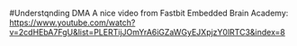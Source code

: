 #Understqnding DMA
A nice video from Fastbit Embedded Brain Academy:
https://www.youtube.com/watch?v=2cdHEbA7FgU&list=PLERTijJOmYrA6iGZaWGyEJXpjzY0lRTC3&index=8
